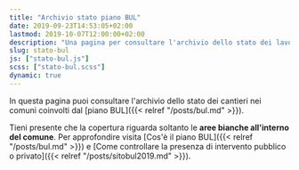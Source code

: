 ```yaml
---
title: "Archivio stato piano BUL"
date: 2019-09-23T14:53:05+02:00
lastmod: 2019-10-07T12:00:00+02:00
description: "Una pagina per consultare l'archivio dello stato dei lavori del piano nazionale banda ultralarga, comune per comune"
slug: stato-bul
js: ["stato-bul.js"]
scss: ["stato-bul.scss"]
dynamic: true
---
```


In questa pagina puoi consultare l'archivio dello stato dei cantieri nei comuni coinvolti dal [piano BUL]({{< relref "/posts/bul.md" >}}).

Tieni presente che la copertura riguarda soltanto le **aree bianche all'interno del comune**. Per approfondire visita [Cos'è il piano BUL]({{< relref "/posts/bul.md" >}}) e [Come controllare la presenza di intervento pubblico o privato]({{< relref "/posts/sitobul2019.md" >}}).

<div id="statobul"></div>
